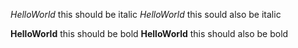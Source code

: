 *HelloWorld* this should be italic
_HelloWorld_ this sould also be italic

**HelloWorld** this should be bold
__HelloWorld__ this should also be bold 
